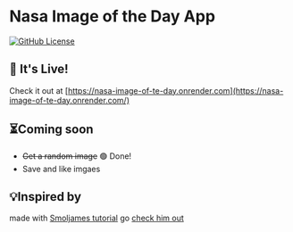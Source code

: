 # Nasa Image of the Day App

  <a href="https://github.com/theacebutler/nasa-app/blob/master/LICENSE" target="_blank">
    
![GitHub License](https://img.shields.io/github/license/theacebutler/nasa-app)
  </a>




  
## 🔴 It's Live!
Check it out at [https://nasa-image-of-te-day.onrender.com](https://nasa-image-of-te-day.onrender.com/)

## ⏳Coming soon 
- ~~Get a random image~~ 🟢 Done!
- Save and like imgaes

## 💡Inspired by
made with 
[Smoljames tutorial](https://youtu.be/82PXenL4MGg) 
go [check him out](https://www.youtube.com/@Smoljames)
